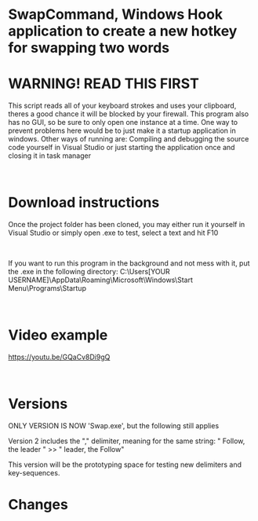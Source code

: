 # SwapCommand, Windows Hook application to create a new hotkey for swapping two words

# WARNING! READ THIS FIRST
This script reads all of your keyboard strokes and uses your clipboard,
theres a good chance it will be blocked by your firewall.
This program also has no GUI, so be sure to only open one instance at a time. 
One way to prevent problems here would be to just make it a startup application 
in windows. 
Other ways of running are: Compiling and debugging the source code yourself in Visual Studio
or just starting the application once and closing it in task manager

<br />

# Download instructions
Once the project folder has been cloned, you may either run it yourself in Visual Studio or simply open .exe
to test, select a text and hit F10

<br />

If you want to run this program in the background and not mess with it, put the .exe in the following
directory: C:\Users\[YOUR USERNAME]\AppData\Roaming\Microsoft\Windows\Start Menu\Programs\Startup

<br />

# Video example 

https://youtu.be/GQaCv8Di9gQ

<br />

# Versions 
ONLY VERSION IS NOW 'Swap.exe', but the following still applies

Version 2 includes the "," delimiter, meaning for the same string:
" Follow, the leader " >> " leader, the Follow"

This version will be the prototyping space for testing new delimiters and key-sequences.
<br />
# Changes

